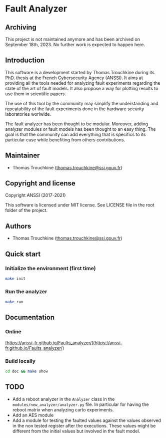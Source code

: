 # Fault Analyzer

## Archiving

This project is not maintained anymore and has been archived on September 18th, 2023. No further work is expected to happen here.

## Introduction
This software is a development started by Thomas Trouchkine during its PhD.
thesis at the French Cybersecurity Agency (ANSSI). It aims at providing all the
tools needed for analyzing fault experiments regarding the state of the art of
fault models. It also propose a way for plotting results to use them in
scientific papers.

The use of this tool by the community may simplify the understanding and
repeatability of the fault experiments done in the hardware security
laboratories worlwide.

The fault analyzer has been thought to be modular. Moreover, adding analyzer
modules or fault models has been thought to an easy thing. The goal is that the
community can add everything that is specifics to its particular case while
benefiting from others contributions.

## Maintainer
- Thomas Trouchkine (thomas.trouchkine@ssi.gouv.fr)

## Copyright and license

Copyright ANSSI (2017-2021)

This software is licensed under MIT license. See LICENSE file in the root folder of the project.

## Authors
- Thomas Trouchkine (thomas.trouchkine@ssi.gouv.fr)

## Quick start

### Initialize the environment (first time)
```sh
make init
```

### Run the analyzer
```sh
make run
```

## Documentation

### Online
[https://anssi-fr.github.io/Faults_analyzer/](https://anssi-fr.github.io/Faults_analyzer/)

### Build locally
```sh
cd doc && make show
```

## TODO
- Add a reboot analyzer in the `Analyzer` class in the
  `modules/new_analyzer/analyzer.py` file. In particular for having the reboot
  matrix when analyzing carto experiments.
- Add an AES module
- Add a module for testing the faulted values against the values observed in the
  non tested register after the executions. These values might be different from
  the initial values but involved in the fault model.
